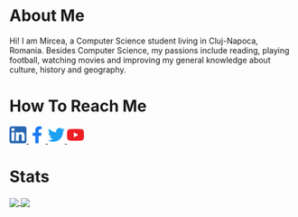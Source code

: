 # About Me
Hi! I am Mircea, a Computer Science student living in Cluj-Napoca, Romania. Besides Computer Science, my passions include reading, playing football, watching movies and improving my general knowledge about culture, history and geography.

# How To Reach Me
<a href = "https://www.linkedin.com/in/mircea-george-cozarev-a87973231/">
  <img src = "Logos/LinkedIn.png" width=auto height="30px" />
  </a>
  
<a href = "https://www.facebook.com/mirceageorge.cozarev/">
  <img src = "Logos/Facebook.png" width=auto height="30px" />
  </a>
  
<a href = "https://twitter.com/mircea_coz25">
  <img src = "Logos/Twitter.png" width=auto height="30px" />
  </a>
 
<a href = "https://www.youtube.com/channel/UCmcRGwteBW0AMGLUlAldBXQ">
  <img src = "Logos/YouTube.png" width=auto height="30px" />
  </a>
  
# Stats 
<a href="https://github.com/looney2501?tab=repositories">
  <img src="https://github-readme-stats.vercel.app/api?username=looney2501&count_private=true&theme=midnight-purple&include_all_commits=true&show_icons=true" align="center" />
  </a>
  
<a href="https://github.com/looney2501?tab=repositories">
  <img src="https://github-readme-stats.vercel.app/api/top-langs/?username=looney2501&theme=midnight-purple&card_width=270&layout=compact" align="center" />
  </a>
